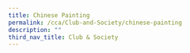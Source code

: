 ```yaml
---
title: Chinese Painting
permalink: /cca/Club-and-Society/chinese-painting
description: ""
third_nav_title: Club & Society
---
```

